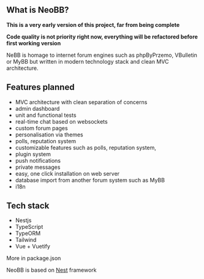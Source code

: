 ## What is NeoBB?

**This is a very early version of this project, far from being complete**

**Code quality is not priority right now, everything will be refactored before first working version**

NeBB is homage to internet forum engines such as phpByPrzemo, VBulletin or MyBB but written in modern technology stack and clean MVC architecture.

## Features planned
- MVC architecture with clean separation of concerns
- admin dashboard
- unit and functional tests
- real-time chat based on websockets
- custom forum pages
- personalisation via themes
- polls, reputation system
- customizable features such as polls, reputation system,
- plugin system
- push notifications
- private messages
- easy, one click installation on web server
- database import from another forum system such as MyBB
- i18n

## Tech stack
- Nestjs
- TypeScript
- TypeORM
- Tailwind
- Vue + Vuetify

More in package.json

NeoBB is based on <a href="http://nestjs.com/" target="blank">Nest</a> framework

